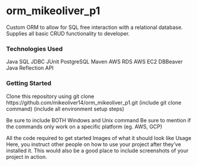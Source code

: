 <h1>orm_mikeoliver_p1</h1>


Custom ORM to allow for SQL free interaction with a relational database. Supplies all basic CRUD functionality to developer.

<h3>Technologies Used</h3>
Java
SQL
JDBC
JUnit
PostgreSQL
Maven
AWS RDS
AWS EC2
DBBeaver
Java Reflection API

<h3>Getting Started</h3>
Clone this repository using
        git clone https://github.com/mikeoliver14/orm_mikeoliver_p1.git
(include git clone command) (include all environment setup steps)

Be sure to include BOTH Windows and Unix command
Be sure to mention if the commands only work on a specific platform (eg. AWS, GCP)

All the code required to get started
Images of what it should look like
Usage
Here, you instruct other people on how to use your project after they’ve installed it. This would also be a good place to include screenshots of your project in action.
